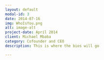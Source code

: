 ```yaml
---
layout: default
modal-id: 3
date: 2014-07-16
img: WhoIsYou.png
alt: image-alt
project-date: April 2014
client: Michael Mbaba
category: Cofounder and CEO
description: This is where the bios will go 

---
```

